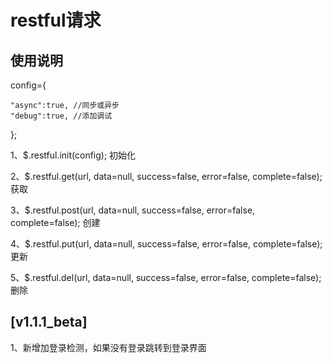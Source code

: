 restful请求
===============

## 使用说明

config={

    "async":true, //同步或异步
	"debug":true, //添加调试

};

1、$.restful.init(config); 初始化

2、$.restful.get(url, data=null, success=false, error=false, complete=false); 获取

3、$.restful.post(url, data=null, success=false, error=false, complete=false); 创建

4、$.restful.put(url, data=null, success=false, error=false, complete=false); 更新

5、$.restful.del(url, data=null, success=false, error=false, complete=false); 删除

## [v1.1.1_beta]

1、新增加登录检测，如果没有登录跳转到登录界面